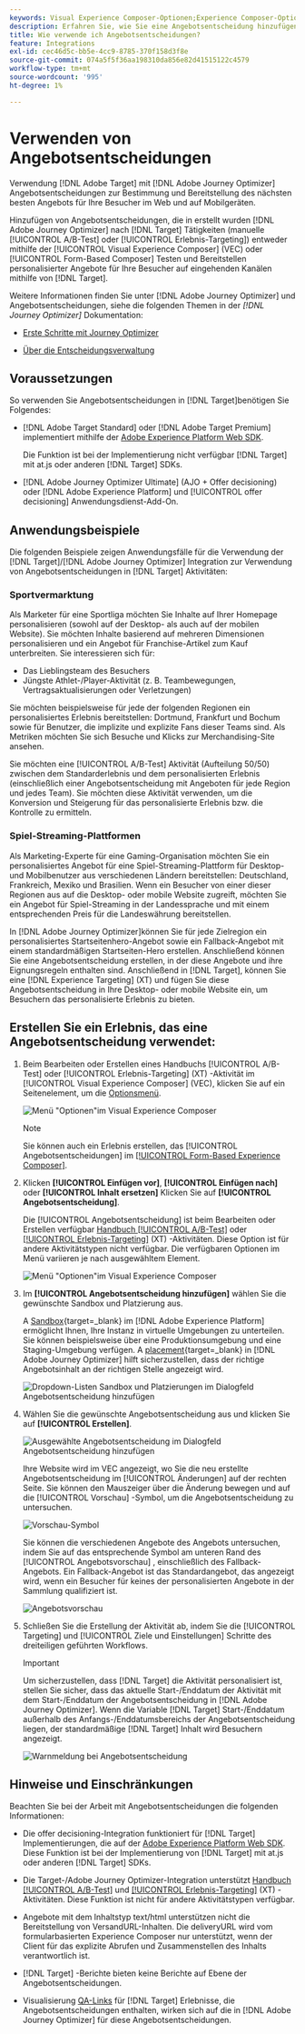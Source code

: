 ```yaml
---
keywords: Visual Experience Composer-Optionen;Experience Composer-Optionen;Erlebnisoptionen;Angebotsentscheidung;offer decisioning;Ajo;Journey Optimizer
description: Erfahren Sie, wie Sie eine Angebotsentscheidung hinzufügen, die in [!DNL Adobe Journey Optimizer] einer Aktivität.
title: Wie verwende ich Angebotsentscheidungen?
feature: Integrations
exl-id: cec46d5c-bb5e-4cc9-8785-370f158d3f8e
source-git-commit: 074a5f5f36aa198310da856e82d41515122c4579
workflow-type: tm+mt
source-wordcount: '995'
ht-degree: 1%

---
```


# Verwenden von Angebotsentscheidungen 

Verwendung [!DNL Adobe Target] mit [!DNL Adobe Journey Optimizer] Angebotsentscheidungen zur Bestimmung und Bereitstellung des nächsten besten Angebots für Ihre Besucher im Web und auf Mobilgeräten.

Hinzufügen von Angebotsentscheidungen, die in erstellt wurden [!DNL Adobe Journey Optimizer] nach [!DNL Target] Tätigkeiten (manuelle [!UICONTROL A/B-Test] oder [!UICONTROL Erlebnis-Targeting]) entweder mithilfe der [!UICONTROL Visual Experience Composer] (VEC) oder [!UICONTROL Form-Based Composer] Testen und Bereitstellen personalisierter Angebote für Ihre Besucher auf eingehenden Kanälen mithilfe von [!DNL Target].

Weitere Informationen finden Sie unter [!DNL Adobe Journey Optimizer] und Angebotsentscheidungen, siehe die folgenden Themen in der *[!DNL Journey Optimizer]* Dokumentation:

* [Erste Schritte mit Journey Optimizer](https://experienceleague.adobe.com/docs/journey-optimizer/using/get-started/get-started.html)

* [Über die Entscheidungsverwaltung](https://experienceleague.adobe.com/docs/journey-optimizer/using/offer-decisioniong/get-started/starting-offer-decisioning.html)

## Voraussetzungen 

So verwenden Sie Angebotsentscheidungen in [!DNL Target]benötigen Sie Folgendes:

* [!DNL Adobe Target Standard] oder [!DNL Adobe Target Premium] implementiert mithilfe der [Adobe Experience Platform Web SDK](/help/main/c-implementing-target/c-implementing-target-for-client-side-web/aep-web-sdk.md).

   Die Funktion ist bei der Implementierung nicht verfügbar [!DNL Target] mit at.js oder anderen [!DNL Target] SDKs.

* [!DNL Adobe Journey Optimizer Ultimate] (AJO + Offer decisioning) oder [!DNL Adobe Experience Platform] und [!UICONTROL offer decisioning] Anwendungsdienst-Add-On.

## Anwendungsbeispiele

Die folgenden Beispiele zeigen Anwendungsfälle für die Verwendung der [!DNL Target]/[!DNL Adobe Journey Optimizer] Integration zur Verwendung von Angebotsentscheidungen in [!DNL Target] Aktivitäten:

### Sportvermarktung

Als Marketer für eine Sportliga möchten Sie Inhalte auf Ihrer Homepage personalisieren (sowohl auf der Desktop- als auch auf der mobilen Website). Sie möchten Inhalte basierend auf mehreren Dimensionen personalisieren und ein Angebot für Franchise-Artikel zum Kauf unterbreiten. Sie interessieren sich für:

* Das Lieblingsteam des Besuchers
* Jüngste Athlet-/Player-Aktivität (z. B. Teambewegungen, Vertragsaktualisierungen oder Verletzungen)

Sie möchten beispielsweise für jede der folgenden Regionen ein personalisiertes Erlebnis bereitstellen: Dortmund, Frankfurt und Bochum sowie für Benutzer, die implizite und explizite Fans dieser Teams sind. Als Metriken möchten Sie sich Besuche und Klicks zur Merchandising-Site ansehen.

Sie möchten eine [!UICONTROL A/B-Test] Aktivität (Aufteilung 50/50) zwischen dem Standarderlebnis und dem personalisierten Erlebnis (einschließlich einer Angebotsentscheidung mit Angeboten für jede Region und jedes Team). Sie möchten diese Aktivität verwenden, um die Konversion und Steigerung für das personalisierte Erlebnis bzw. die Kontrolle zu ermitteln.

### Spiel-Streaming-Plattformen

Als Marketing-Experte für eine Gaming-Organisation möchten Sie ein personalisiertes Angebot für eine Spiel-Streaming-Plattform für Desktop- und Mobilbenutzer aus verschiedenen Ländern bereitstellen: Deutschland, Frankreich, Mexiko und Brasilien. Wenn ein Besucher von einer dieser Regionen aus auf die Desktop- oder mobile Website zugreift, möchten Sie ein Angebot für Spiel-Streaming in der Landessprache und mit einem entsprechenden Preis für die Landeswährung bereitstellen.

In [!DNL Adobe Journey Optimizer]können Sie für jede Zielregion ein personalisiertes Startseitenhero-Angebot sowie ein Fallback-Angebot mit einem standardmäßigen Startseiten-Hero erstellen. Anschließend können Sie eine Angebotsentscheidung erstellen, in der diese Angebote und ihre Eignungsregeln enthalten sind. Anschließend in [!DNL Target], können Sie eine [!DNL Experience Targeting] (XT) und fügen Sie diese Angebotsentscheidung in Ihre Desktop- oder mobile Website ein, um Besuchern das personalisierte Erlebnis zu bieten.

## Erstellen Sie ein Erlebnis, das eine Angebotsentscheidung verwendet:

1. Beim Bearbeiten oder Erstellen eines Handbuchs [!UICONTROL A/B-Test] oder [!UICONTROL Erlebnis-Targeting] (XT) -Aktivität im [!UICONTROL Visual Experience Composer] (VEC), klicken Sie auf ein Seitenelement, um die [Optionsmenü](/help/main/c-experiences/c-visual-experience-composer/viztarget-options.md).

   ![Menü &quot;Optionen&quot;im Visual Experience Composer](assets/options-menu1.png)

   >[!NOTE]
   >
   >Sie können auch ein Erlebnis erstellen, das [!UICONTROL Angebotsentscheidungen] im [[!UICONTROL Form-Based Experience Composer]](/help/main/c-experiences/form-experience-composer.md).

1. Klicken **[!UICONTROL Einfügen vor]**, **[!UICONTROL Einfügen nach]** oder **[!UICONTROL Inhalt ersetzen]** Klicken Sie auf **[!UICONTROL Angebotsentscheidung]**.

   Die [!UICONTROL Angebotsentscheidung] ist beim Bearbeiten oder Erstellen verfügbar [Handbuch [!UICONTROL A/B-Test]](/help/main/c-activities/t-test-ab/test-ab.md#types) oder [[!UICONTROL Erlebnis-Targeting]](/help/main/c-activities/t-experience-target/experience-target.md) (XT) -Aktivitäten. Diese Option ist für andere Aktivitätstypen nicht verfügbar. Die verfügbaren Optionen im Menü variieren je nach ausgewähltem Element.

   ![Menü &quot;Optionen&quot;im Visual Experience Composer](assets/options-menu.png)

1. Im **[!UICONTROL Angebotsentscheidung hinzufügen]** wählen Sie die gewünschte Sandbox und Platzierung aus.

   A [Sandbox](https://experienceleague.adobe.com/docs/experience-platform/sandbox/ui/overview.html){target=_blank} im [!DNL Adobe Experience Platform] ermöglicht Ihnen, Ihre Instanz in virtuelle Umgebungen zu unterteilen. Sie können beispielsweise über eine Produktionsumgebung und eine Staging-Umgebung verfügen. A [placement](https://experienceleague.adobe.com/docs/journey-optimizer/using/offer-decisioniong/create-components/creating-placements.html){target=_blank} in [!DNL Adobe Journey Optimizer] hilft sicherzustellen, dass der richtige Angebotsinhalt an der richtigen Stelle angezeigt wird.

   ![Dropdown-Listen Sandbox und Platzierungen im Dialogfeld Angebotsentscheidung hinzufügen](/help/main/c-integrating-target-with-mac/ajo/assets/sandbox-placement.png)

1. Wählen Sie die gewünschte Angebotsentscheidung aus und klicken Sie auf **[!UICONTROL Erstellen]**.

   ![Ausgewählte Angebotsentscheidung im Dialogfeld Angebotsentscheidung hinzufügen](assets/offer-decision.png)

   Ihre Website wird im VEC angezeigt, wo Sie die neu erstellte Angebotsentscheidung im [!UICONTROL Änderungen] auf der rechten Seite. Sie können den Mauszeiger über die Änderung bewegen und auf die [!UICONTROL Vorschau] -Symbol, um die Angebotsentscheidung zu untersuchen.

   ![Vorschau-Symbol](assets/preview-icon.png)

   Sie können die verschiedenen Angebote des Angebots untersuchen, indem Sie auf das entsprechende Symbol am unteren Rand des [!UICONTROL Angebotsvorschau] , einschließlich des Fallback-Angebots. Ein Fallback-Angebot ist das Standardangebot, das angezeigt wird, wenn ein Besucher für keines der personalisierten Angebote in der Sammlung qualifiziert ist.

   ![Angebotsvorschau](assets/offer-preview.png)

1. Schließen Sie die Erstellung der Aktivität ab, indem Sie die [!UICONTROL Targeting] und [!UICONTROL Ziele und Einstellungen] Schritte des dreiteiligen geführten Workflows.

   >[!IMPORTANT]
   >
   >Um sicherzustellen, dass [!DNL Target] die Aktivität personalisiert ist, stellen Sie sicher, dass das aktuelle Start-/Enddatum der Aktivität mit dem Start-/Enddatum der Angebotsentscheidung in [!DNL Adobe Journey Optimizer]. Wenn die Variable [!DNL Target] Start-/Enddatum außerhalb des Anfangs-/Enddatumsbereichs der Angebotsentscheidung liegen, der standardmäßige [!DNL Target] Inhalt wird Besuchern angezeigt.

   ![Warnmeldung bei Angebotsentscheidung](/help/main/c-integrating-target-with-mac/ajo/assets/offer-decision-warning.png)

## Hinweise und Einschränkungen

Beachten Sie bei der Arbeit mit Angebotsentscheidungen die folgenden Informationen:

* Die offer decisioning-Integration funktioniert für [!DNL Target] Implementierungen, die auf der [Adobe Experience Platform Web SDK](/help/main/c-implementing-target/c-implementing-target-for-client-side-web/aep-web-sdk.md). Diese Funktion ist bei der Implementierung von [!DNL Target] mit at.js oder anderen [!DNL Target] SDKs.

* Die Target-/Adobe Journey Optimizer-Integration unterstützt [Handbuch [!UICONTROL A/B-Test]](/help/main/c-activities/t-test-ab/test-ab.md#types) und [[!UICONTROL Erlebnis-Targeting]](/help/main/c-activities/t-experience-target/experience-target.md) (XT) -Aktivitäten. Diese Funktion ist nicht für andere Aktivitätstypen verfügbar.

* Angebote mit dem Inhaltstyp text/html unterstützen nicht die Bereitstellung von VersandURL-Inhalten. Die deliveryURL wird vom formularbasierten Experience Composer nur unterstützt, wenn der Client für das explizite Abrufen und Zusammenstellen des Inhalts verantwortlich ist.

* [!DNL Target] -Berichte bieten keine Berichte auf Ebene der Angebotsentscheidungen.

* Visualisierung [QA-Links](/help/main/c-activities/c-activity-qa/activity-qa.md) für [!DNL Target] Erlebnisse, die Angebotsentscheidungen enthalten, wirken sich auf die in [!DNL Adobe Journey Optimizer] für diese Angebotsentscheidungen.
